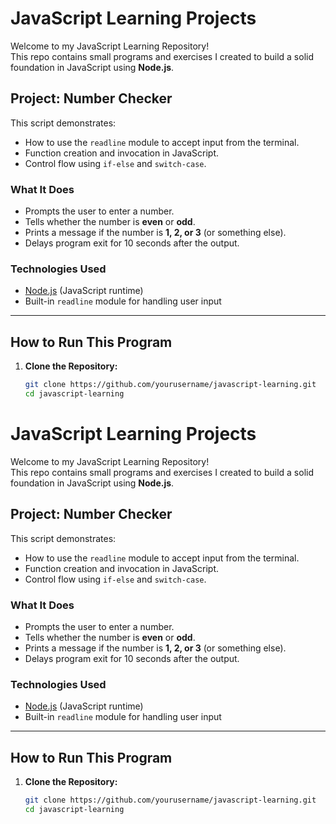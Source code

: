 #  JavaScript Learning Projects

Welcome to my JavaScript Learning Repository!  
This repo contains small programs and exercises I created to build a solid foundation in JavaScript using **Node.js**.

##  Project: Number Checker

This script demonstrates:
- How to use the `readline` module to accept input from the terminal.
- Function creation and invocation in JavaScript.
- Control flow using `if-else` and `switch-case`.

###  What It Does
- Prompts the user to enter a number.
- Tells whether the number is **even** or **odd**.
- Prints a message if the number is **1, 2, or 3** (or something else).
- Delays program exit for 10 seconds after the output.

###  Technologies Used
- [Node.js](https://nodejs.org/) (JavaScript runtime)
- Built-in `readline` module for handling user input

---

## How to Run This Program

1. **Clone the Repository:**
   ```bash
   git clone https://github.com/yourusername/javascript-learning.git
   cd javascript-learning
# JavaScript Learning Projects

Welcome to my JavaScript Learning Repository!  
This repo contains small programs and exercises I created to build a solid foundation in JavaScript using **Node.js**.

## Project: Number Checker

This script demonstrates:
- How to use the `readline` module to accept input from the terminal.
- Function creation and invocation in JavaScript.
- Control flow using `if-else` and `switch-case`.

### What It Does
- Prompts the user to enter a number.
- Tells whether the number is **even** or **odd**.
- Prints a message if the number is **1, 2, or 3** (or something else).
- Delays program exit for 10 seconds after the output.

### Technologies Used
- [Node.js](https://nodejs.org/) (JavaScript runtime)
- Built-in `readline` module for handling user input

---

## How to Run This Program

1. **Clone the Repository:**
   ```bash
   git clone https://github.com/yourusername/javascript-learning.git
   cd javascript-learning
